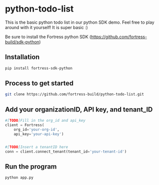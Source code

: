 # python-todo-list
This is the basic python todo list in our python SDK demo. Feel free to play around with it yourself! It is super basic :)

Be sure to install the Fortress python SDK (https://github.com/fortress-build/sdk-python)


## Installation
```bash
pip install fortress-sdk-python
```

## Process to get started
```bash
git clone https://github.com/fortress-build/python-todo-list.git
```

## Add your organizationID, API key, and tenant_ID
```python
#[TODO]Fill in the org_id and api_key
client = Fortress(
    org_id='your-org-id', 
    api_key='your-api-key')


#[TODO]Insert a tenantID here
conn = client.connect_tenant(tenant_id='your-tenant-id')

```

## Run the program
```bash
python app.py
```